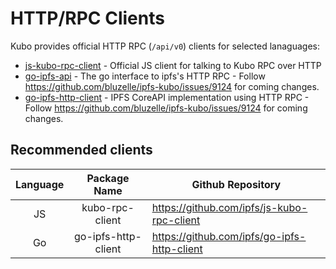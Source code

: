 # HTTP/RPC Clients

Kubo provides official HTTP RPC  (`/api/v0`) clients for selected lanaguages:

- [js-kubo-rpc-client](https://github.com/ipfs/js-kubo-rpc-client) - Official JS client for talking to Kubo RPC over HTTP
- [go-ipfs-api](https://github.com/ipfs/go-ipfs-api) - The go interface to ipfs's HTTP RPC - Follow https://github.com/bluzelle/ipfs-kubo/issues/9124 for coming changes.
- [go-ipfs-http-client](https://github.com/ipfs/go-ipfs-http-client) - IPFS CoreAPI implementation using HTTP RPC - Follow https://github.com/bluzelle/ipfs-kubo/issues/9124 for coming changes.

## Recommended clients

| Language |     Package Name    | Github Repository                           |
|:--------:|:-------------------:|---------------------------------------------|
| JS       | kubo-rpc-client     | https://github.com/ipfs/js-kubo-rpc-client  |
| Go       | go-ipfs-http-client | https://github.com/ipfs/go-ipfs-http-client |
